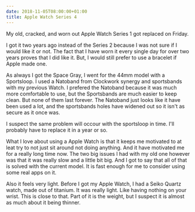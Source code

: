 ```yaml
---
date: 2018-11-05T08:00:00+01:00
title: Apple Watch Series 4
---
```


My old, cracked, and worn out Apple Watch Series 1 got replaced on Friday. 

I got it two years ago instead of the Series 2 because I was not sure if I would like it or not. The fact that I have worn it every single day for over two years proves that I did like it. But, I would still prefer to use a bracelet if Apple made one. 

As always I got the Space Gray, I went for the 44mm model with a Sportsloop. I used a Natoband from Clockwork synergy and sportsbands with my previous Watch. I prefered the Natoband because it was much more comfortable to use, but the Sportsbands are much easier to keep clean. But none of them last forever. The Natoband just looks like it have been used a lot, and the sportsbands holes have widened out so it isn't as secure as it once was. 

I suspect the same problem will occour with the sportsloop in time. I'll probably have to replace it in a year or so. 

What I love about using a Apple Watch is that it keeps me motivated to at leat try to not just sit around not doing anything. And it have motivated me for a really long time now. The two big issues I had with my old one however was that it was really slow and a little bit big. And I got to say that all of that is solved with the current model. It is fast enough for me to consider using some real apps on it. 

Also it feels very light. Before I got my Apple Watch, I had a Seiko Quartz watch, made out of titanium. It was really light. Like having nothing on your wrist. This is close to that. Part of it is the weight, but I suspect it is almost as much about it being thinner. 
